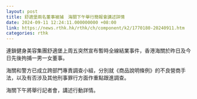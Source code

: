 ```yaml
---
layout: post
title: 舒適堡兩名董事被捕　海關下午舉行簡報會講述詳情
date: 2024-09-11 12:24:11.000000000 +08:00
link: https://news.rthk.hk/rthk/ch/component/k2/1770180-20240911.htm
categories: rthk
---
```


連鎖健身美容集團舒適堡上周五突然宣布暫時全線結業事件，香港海關於昨日及今日先後拘捕一男一女董事。

海關和警方已成立跨部門專責調查小組，分別就《商品說明條例》的不良營商手法，以及有否涉及其他刑事罪行方面作重點跟進調查。

海關下午將舉行記者會，講述行動詳情。
